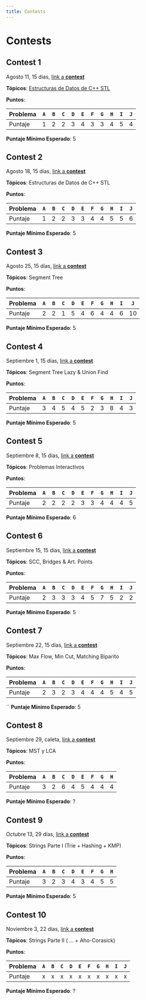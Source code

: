 ```yaml
---
title: Contests
---
```


# Contests

## Contest 1

Agosto 11, 15 días, [link a **contest**](https://vjudge.net/contest/575177)

**Tópicos**: [Estructuras de Datos de C++ STL](../resources/data_structures)

**Puntos**:

| Problema  | `A` | `B` | `C` | `D` | `E` | `F` | `G` | `H` | `I` | `J` |
| --------- | --- | --- | --- | --- | --- | --- | --- | --- | --- | --- | 
| Puntaje   |  1  |  2  |  2  |  3  |  4  |  3  |  3  |  4  |  5  |  4  | 

**Puntaje Mínimo Esperado**: 5

## Contest 2

Agosto 18, 15 días, [link a **contest**](https://vjudge.net/contest/576332)

**Tópicos**: Estructuras de Datos de C++ STL

**Puntos**:

| Problema  | `A` | `B` | `C` | `D` | `E` | `F` | `G` | `H` | `I` | `J` |
| --------- | --- | --- | --- | --- | --- | --- | --- | --- | --- | --- | 
| Puntaje   |  1  |  2  |  2  |  3  |  3  |  4  |  4  |  5  |  5  |  6  | 

**Puntaje Mínimo Esperado**: 5

## Contest 3

Agosto 25, 15 días, [link a **contest**](https://vjudge.net/contest/578633)

**Tópicos**: Segment Tree

**Puntos**:

| Problema  | `A` | `B` | `C` | `D` | `E` | `F` | `G` | `H` | `I` | `J` |
| --------- | --- | --- | --- | --- | --- | --- | --- | --- | --- | --- | 
| Puntaje   |  2  |  2  |  1  |  5  |  4  |  6  |  4  |  4  |  6  |  10  | 

**Puntaje Mínimo Esperado**: 5

## Contest 4

Septiembre 1, 15 días, [link a **contest**](https://vjudge.net/contest/578988)

**Tópicos**: Segment Tree Lazy & Union Find

**Puntos**:

| Problema  | `A` | `B` | `C` | `D` | `E` | `F` | `G` | `H` | `I` | `J` |
| --------- | --- | --- | --- | --- | --- | --- | --- | --- | --- | --- | 
| Puntaje   |  3  |  4  |  5  |  4  |  5  |  2  |  3  |  8  |  4  |  3  | 

**Puntaje Mínimo Esperado**: 5

## Contest 5

Septiembre 8, 15 días, [link a **contest**](https://vjudge.net/contest/580282)

**Tópicos**: Problemas Interactivos

**Puntos**:

| Problema  | `A` | `B` | `C` | `D` | `E` | `F` | `G` | `H` | `I` | `J` |
| --------- | --- | --- | --- | --- | --- | --- | --- | --- | --- | --- | 
| Puntaje   |  2  |  2  |  2  |  2  |  3  |  3  |  4  |  4  |  4  |  5  | 

**Puntaje Mínimo Esperado**: 6

## Contest 6

Septiembre 15, 15 días, [link a **contest**](https://vjudge.net/contest/581581)

**Tópicos**: SCC, Bridges & Art. Points

**Puntos**:

| Problema  | `A` | `B` | `C` | `D` | `E` | `F` | `G` | `H` | `I` | `J` |
| --------- | --- | --- | --- | --- | --- | --- | --- | --- | --- | --- | 
| Puntaje   |  2  |  3  |  3  |  3  |  4  |  5  |  7  |  5  |  2  |  2  | 

**Puntaje Mínimo Esperado**: 5

## Contest 7

Septiembre 22, 15 días, [link a **contest**](https://vjudge.net/contest/583245)

**Tópicos**: Max Flow, Min Cut, Matching Biparito

**Puntos**:

| Problema  | `A` | `B` | `C` | `D` | `E` | `F` | `G` | `H` | `I` | `J` |
| --------- | --- | --- | --- | --- | --- | --- | --- | --- | --- | --- | 
| Puntaje   |  2  |  3  |  2  |  3  |  4  |  4  |  4  |  5  |  4  |  5  | 
``
**Puntaje Mínimo Esperado**: 5

## Contest 8

Septiembre 29, caleta, [link a **contest**](https://vjudge.net/contest/584650)

**Tópicos**: MST y LCA

**Puntos**:

| Problema  | `A` | `B` | `C` | `D` | `E` | `F` | `G` | `H` |
| --------- | --- | --- | --- | --- | --- | --- | --- | --- |
| Puntaje   |  3  |  2  |  6  |  4  |  5  |  4  |  4  |  4  |

**Puntaje Mínimo Esperado**: ?

## Contest 9

Octubre 13, 29 días, [link a **contest**](https://vjudge.net/contest/587673)

**Tópicos**: Strings Parte I (Trie + Hashing + KMP)

**Puntos**:

| Problema  | `A` | `B` | `C` | `D` | `E` | `F` | `G` | `H` |
| --------- | --- | --- | --- | --- | --- | --- | --- | --- |
| Puntaje   |  3  |  2  |  3  |  4  |  3  |  4  |  5  |  5  |

**Puntaje Mínimo Esperado**: 5

## Contest 10

Noviembre 3, 22 días, [link a **contest**](https://vjudge.net/contest/592093)

**Tópicos**: Strings Parte II ( ... + Aho-Corasick)

**Puntos**:

| Problema  | `A` | `B` | `C` | `D` | `E` | `F` | `G` | `H` | `I` | `J` |
| --------- | --- | --- | --- | --- | --- | --- | --- | --- | --- | --- | 
| Puntaje   |  x  |  x  |  x  |  x  |  x  |  x  |  x  |  x  |  x  |  x  | 

**Puntaje Mínimo Esperado**: ?
